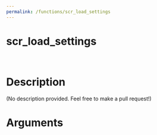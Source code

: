 ```yaml
---
permalink: /functions/scr_load_settings
---
```

# scr_load_settings  
&nbsp;  
# Description  
(No description provided. Feel free to make a pull request!) 
&nbsp;  
# Arguments


